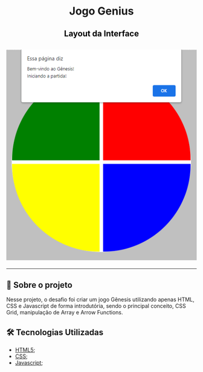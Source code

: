 <h1 align="center">

**Jogo Genius**

</h1>

<h2 align="center" style="color:black"> Layout da Interface
<h2>

<h2 align="center">
<img alt="layout" src= "https://github.com/angelresende/JogoGenius/blob/main/layout.PNG" width="600px">
</h2><hr>
 

## 🚀 Sobre o projeto

Nesse projeto, o desafio foi criar um jogo Gênesis utilizando apenas HTML, CSS e Javascript de forma introdutória, sendo o principal conceito, CSS Grid, manipulação de Array e Arrow Functions.

## 🛠️ Tecnologias Utilizadas

- [HTML5](https://www.techtudo.com.br/noticias/2011/12/o-que-e-html5.ghtml);
- [CSS](https://developer.mozilla.org/pt-BR/docs/Web/CSS);
- [Javascript](https://www.javascript.com/);
